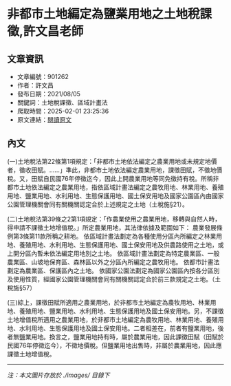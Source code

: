 # 非都市土地編定為鹽業用地之土地稅課徵,許文昌老師

## 文章資訊
- 文章編號：901262
- 作者：許文昌
- 發布日期：2021/08/05
- 關鍵詞：土地稅課徵、區域計畫法
- 爬取時間：2025-02-01 23:25:36
- 原文連結：[閱讀原文](https://real-estate.get.com.tw/Columns/detail.aspx?no=901262)

## 內文


(一)土地稅法第22條第1項規定：「非都市土地依法編定之農業用地或未規定地價者，徵收田賦。……」準此，非都市土地依法編定農業用地，課徵田賦，不徵地價稅。又，田賦自民國76年停徵迄今，因此上開農業用地等同免徵持有稅。所稱非都市土地依法編定之農業用地，指依區域計畫法編定之農牧用地、林業用地、養殖用地、鹽業用地、水利用地、生態保護用地、國土保安用地及國家公園區內由國家公園管理機關會同有關機關認定合於上述規定之土地（土稅施§21）。


(二)土地稅法第39條之2第1項規定：「作農業使用之農業用地，移轉與自然人時，得申請不課徵土地增值稅。」所定農業用地，其法律依據及範圍如下：
農業發展條例第3條第11款所稱之耕地。
依區域計畫法劃定為各種使用分區內所編定之林業用地、養殖用地、水利用地、生態保護用地、國土保安用地及供農路使用之土地，或上開分區內暫未依法編定用地別之土地。
依區域計畫法劃定為特定農業區、一般農業區、山坡地保育區、森林區以外之分區內所編定之農牧用地。
依都市計畫法劃定為農業區、保護區內之土地。
依國家公園法劃定為國家公園區內按各分區別及使用性質，經國家公園管理機關會同有關機關認定合於前三款規定之土地。（土稅施§57）


(三)綜上，課徵田賦所適用之農業用地，於非都市土地編定為農牧用地、林業用地、養殖用地、鹽業用地、水利用地、生態保護用地及國土保安用地。另，不課徵土地增值稅所適用之農業用地，於非都市土地編定為農牧用地、林業用地、養殖用地、水利用地、生態保護用地及國土保安用地。二者相差在，前者有鹽業用地，後者無鹽業用地。換言之，鹽業用地持有時，屬於農業用地，因此課徵田賦（田賦於民國76年停徵迄今），不徵地價稅。但鹽業用地出售時，非屬於農業用地，因此應課徵土地增值稅。

---
*注：本文圖片存放於 ./images/ 目錄下*

